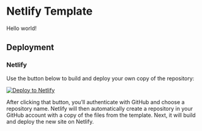 # Netlify Template

Hello world!

## Deployment

### Netlify

Use the button below to build and deploy your own copy of the repository:

<a href="https://app.netlify.com/start/deploy?repository=https://github.com/mpexm/netlify-template"><img src="https://www.netlify.com/img/deploy/button.svg" alt="Deploy to Netlify"></a>

After clicking that button, you’ll authenticate with GitHub and choose a repository name. 
Netlify will then automatically create a repository in your GitHub account with a copy of the files from the template. 
Next, it will build and deploy the new site on Netlify.
